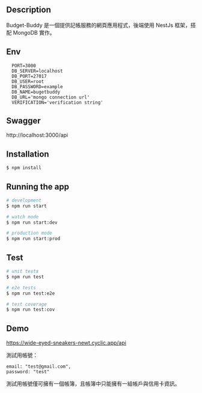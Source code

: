 
## Description
Budget-Buddy 是一個提供記帳服務的網頁應用程式，後端使用 NestJs 框架，搭配 MongoDB 實作。

## Env
```
  PORT=3000
  DB_SERVER=localhost
  DB_PORT=27017
  DB_USER=root
  DB_PASSWORD=example
  DB_NAME=bugetbuddy
  DB_URL='mongo connection url'
  VERIFICATION='verification string'
```

## Swagger
  http://localhost:3000/api

## Installation

```bash
$ npm install
```

## Running the app

```bash
# development
$ npm run start

# watch mode
$ npm run start:dev

# production mode
$ npm run start:prod
```

## Test

```bash
# unit tests
$ npm run test

# e2e tests
$ npm run test:e2e

# test coverage
$ npm run test:cov
```

## Demo
  https://wide-eyed-sneakers-newt.cyclic.app/api
  
  測試用帳號：
  ```
  email: "test@gmail.com",
  password: "test"
  ```
  測試用帳號僅可擁有一個帳簿，且帳簿中只能擁有一組帳戶與信用卡資訊。

